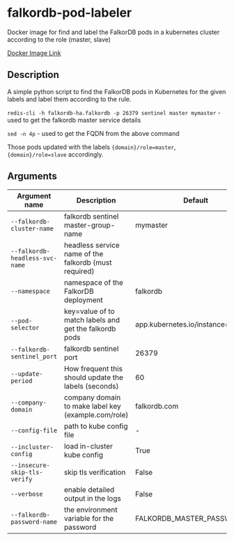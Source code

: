 # falkordb-pod-labeler

Docker image for find and label the FalkorDB pods in a kubernetes cluster according to the role (master, slave) 

[Docker Image Link](https://hub.docker.com/repository/docker/falkordb/falkordb-pod-labeler)

## Description
A simple python script to find the FalkorDB pods in Kubernetes for the given labels and label them according to the rule.

`redis-cli -h falkordb-ha.falkordb -p 26379 sentinel master mymaster` - used to get the falkordb master service details

`sed -n 4p` - used to get the FQDN from the above command

Those pods updated with the labels `{domain}/role=master`, `{domain}/role=slave` accordingly.

## Arguments

| Argument name             | Description                                         | Default      | 
|---------------------------|-----------------------------------------------------|--------------|
|`--falkordb-cluster-name`     | falkordb sentinel master-group-name   |     mymaster     |
|`--falkordb-headless-svc-name`| headless service name of the falkordb (must required)  |              |
|`--namespace`              | namespace of the FalkorDB deployment                | falkordb        |
|`--pod-selector`           | key=value of to match labels and get the falkordb pods | app.kubernetes.io/instance=falkordb |
|`--falkordb-sentinel_port`    | falkordb sentinel port                                 | 26379        |
|`--update-period`          | How frequent this should update the labels (seconds)| 60           |
|`--company-domain`         | company domain to make label key (example.com/role) | falkordb.com     |
|`--config-file`            | path to kube config file                            |       -      |
|`--incluster-config`       | load in-cluster kube config                         | True         |
|`--insecure-skip-tls-verify`| skip tls verification                              | False        |
|`--verbose`                 | enable detailed output in the logs                 | False        |
|`--falkordb-password-name`                 | the environment variable for the password                 | FALKORDB_MASTER_PASSWORD        |
